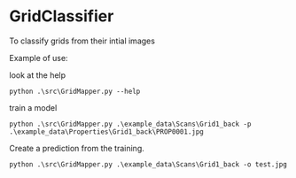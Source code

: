 # GridClassifier
To classify grids from their intial images

Example of use:

look at the help
```
python .\src\GridMapper.py --help
```

train a model
```
python .\src\GridMapper.py .\example_data\Scans\Grid1_back -p .\example_data\Properties\Grid1_back\PROP0001.jpg
```

Create a prediction from the training.
```
python .\src\GridMapper.py .\example_data\Scans\Grid1_back -o test.jpg
```

